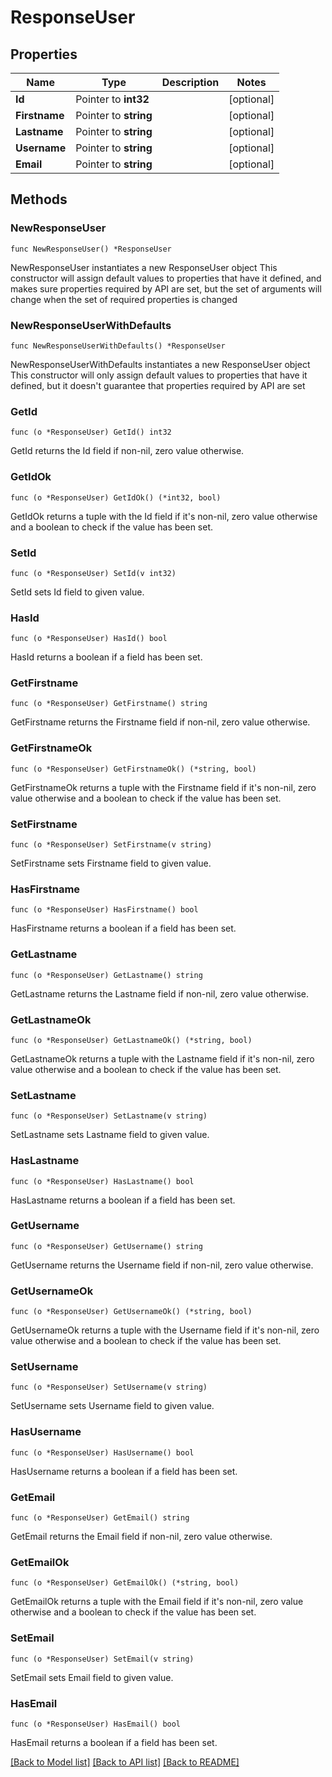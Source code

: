 # ResponseUser

## Properties

Name | Type | Description | Notes
------------ | ------------- | ------------- | -------------
**Id** | Pointer to **int32** |  | [optional] 
**Firstname** | Pointer to **string** |  | [optional] 
**Lastname** | Pointer to **string** |  | [optional] 
**Username** | Pointer to **string** |  | [optional] 
**Email** | Pointer to **string** |  | [optional] 

## Methods

### NewResponseUser

`func NewResponseUser() *ResponseUser`

NewResponseUser instantiates a new ResponseUser object
This constructor will assign default values to properties that have it defined,
and makes sure properties required by API are set, but the set of arguments
will change when the set of required properties is changed

### NewResponseUserWithDefaults

`func NewResponseUserWithDefaults() *ResponseUser`

NewResponseUserWithDefaults instantiates a new ResponseUser object
This constructor will only assign default values to properties that have it defined,
but it doesn't guarantee that properties required by API are set

### GetId

`func (o *ResponseUser) GetId() int32`

GetId returns the Id field if non-nil, zero value otherwise.

### GetIdOk

`func (o *ResponseUser) GetIdOk() (*int32, bool)`

GetIdOk returns a tuple with the Id field if it's non-nil, zero value otherwise
and a boolean to check if the value has been set.

### SetId

`func (o *ResponseUser) SetId(v int32)`

SetId sets Id field to given value.

### HasId

`func (o *ResponseUser) HasId() bool`

HasId returns a boolean if a field has been set.

### GetFirstname

`func (o *ResponseUser) GetFirstname() string`

GetFirstname returns the Firstname field if non-nil, zero value otherwise.

### GetFirstnameOk

`func (o *ResponseUser) GetFirstnameOk() (*string, bool)`

GetFirstnameOk returns a tuple with the Firstname field if it's non-nil, zero value otherwise
and a boolean to check if the value has been set.

### SetFirstname

`func (o *ResponseUser) SetFirstname(v string)`

SetFirstname sets Firstname field to given value.

### HasFirstname

`func (o *ResponseUser) HasFirstname() bool`

HasFirstname returns a boolean if a field has been set.

### GetLastname

`func (o *ResponseUser) GetLastname() string`

GetLastname returns the Lastname field if non-nil, zero value otherwise.

### GetLastnameOk

`func (o *ResponseUser) GetLastnameOk() (*string, bool)`

GetLastnameOk returns a tuple with the Lastname field if it's non-nil, zero value otherwise
and a boolean to check if the value has been set.

### SetLastname

`func (o *ResponseUser) SetLastname(v string)`

SetLastname sets Lastname field to given value.

### HasLastname

`func (o *ResponseUser) HasLastname() bool`

HasLastname returns a boolean if a field has been set.

### GetUsername

`func (o *ResponseUser) GetUsername() string`

GetUsername returns the Username field if non-nil, zero value otherwise.

### GetUsernameOk

`func (o *ResponseUser) GetUsernameOk() (*string, bool)`

GetUsernameOk returns a tuple with the Username field if it's non-nil, zero value otherwise
and a boolean to check if the value has been set.

### SetUsername

`func (o *ResponseUser) SetUsername(v string)`

SetUsername sets Username field to given value.

### HasUsername

`func (o *ResponseUser) HasUsername() bool`

HasUsername returns a boolean if a field has been set.

### GetEmail

`func (o *ResponseUser) GetEmail() string`

GetEmail returns the Email field if non-nil, zero value otherwise.

### GetEmailOk

`func (o *ResponseUser) GetEmailOk() (*string, bool)`

GetEmailOk returns a tuple with the Email field if it's non-nil, zero value otherwise
and a boolean to check if the value has been set.

### SetEmail

`func (o *ResponseUser) SetEmail(v string)`

SetEmail sets Email field to given value.

### HasEmail

`func (o *ResponseUser) HasEmail() bool`

HasEmail returns a boolean if a field has been set.


[[Back to Model list]](../README.md#documentation-for-models) [[Back to API list]](../README.md#documentation-for-api-endpoints) [[Back to README]](../README.md)


